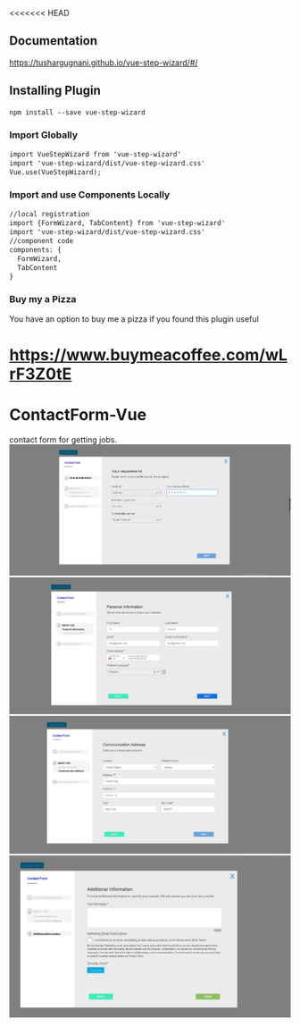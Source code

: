 <<<<<<< HEAD


## Documentation

https://tushargugnani.github.io/vue-step-wizard/#/


## Installing Plugin
```
npm install --save vue-step-wizard
```


### Import Globally
```
import VueStepWizard from 'vue-step-wizard'
import 'vue-step-wizard/dist/vue-step-wizard.css'
Vue.use(VueStepWizard);
```

### Import and use Components Locally
```
//local registration
import {FormWizard, TabContent} from 'vue-step-wizard'
import 'vue-step-wizard/dist/vue-step-wizard.css'
//component code
components: {
  FormWizard,
  TabContent
}
```

### Buy my a Pizza

You have an option to buy me a pizza if you found this plugin useful

https://www.buymeacoffee.com/wLrF3Z0tE
=======
# ContactForm-Vue
contact form for getting jobs.
![alt text](./Screenshot_1.jpg 'App Screenshot')
![alt text](./Screenshot_2.jpg 'App Screenshot')
![alt text](./Screenshot_3.jpg 'App Screenshot')
![alt text](./Screenshot_4.jpg 'App Screenshot')

